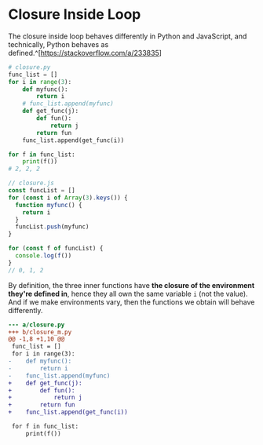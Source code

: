 # Closure Inside Loop

The closure inside loop behaves differently in Python and JavaScript,
and technically, Python behaves as defined.^[<https://stackoverflow.com/a/233835>]

```python
# closure.py
func_list = []
for i in range(3):
    def myfunc():
        return i
    # func_list.append(myfunc)
    def get_func(j):
        def fun():
            return j
        return fun
    func_list.append(get_func(i))

for f in func_list:
    print(f())
# 2, 2, 2
```

```javascript
// closure.js
const funcList = []
for (const i of Array(3).keys()) {
  function myfunc() {
    return i
  }
  funcList.push(myfunc)
}

for (const f of funcList) {
  console.log(f())
}
// 0, 1, 2
```

By definition, the three inner functions have **the closure
of the environment they're defined in**, hence they all
own the same variable `i` (not the value).
And if we make environments vary, then
the functions we obtain will behave differently.

```diff
--- a/closure.py
+++ b/closure_m.py
@@ -1,8 +1,10 @@
 func_list = []
 for i in range(3):
-    def myfunc():
-        return i
-    func_list.append(myfunc)
+    def get_func(j):
+        def fun():
+            return j
+        return fun
+    func_list.append(get_func(i))

 for f in func_list:
     print(f())
```
